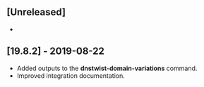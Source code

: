 ## [Unreleased]
-

## [19.8.2] - 2019-08-22
- Added outputs to the **dnstwist-domain-variations** command. 
- Improved integration documentation.